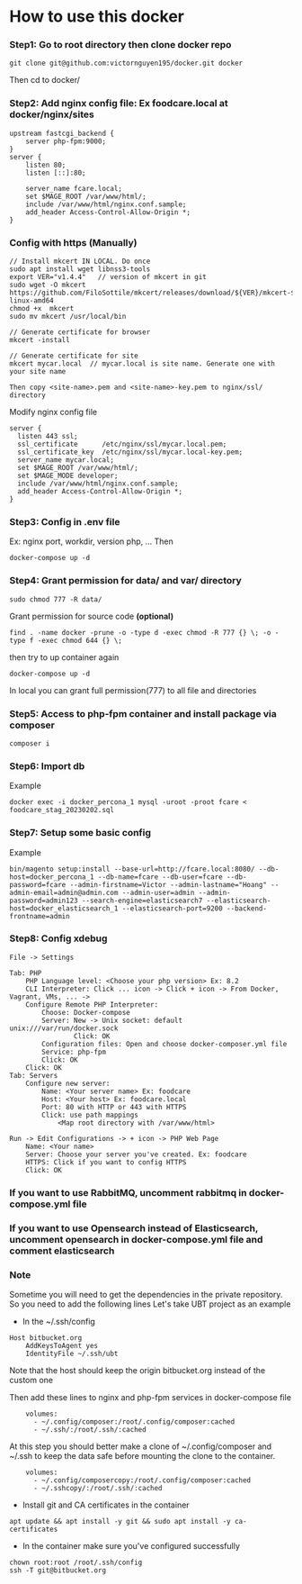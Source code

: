 # How to use this docker

### Step1: Go to root directory then clone docker repo

```
git clone git@github.com:victornguyen195/docker.git docker
```
Then cd to docker/

### Step2: Add nginx config file: Ex foodcare.local at docker/nginx/sites
```
upstream fastcgi_backend {
    server php-fpm:9000;
}
server {
    listen 80;
    listen [::]:80;

    server_name fcare.local;
    set $MAGE_ROOT /var/www/html/;
    include /var/www/html/nginx.conf.sample;
    add_header Access-Control-Allow-Origin *;
}

```

### Config with https (Manually)

```
// Install mkcert IN LOCAL. Do once
sudo apt install wget libnss3-tools
export VER="v1.4.4"   // version of mkcert in git
sudo wget -O mkcert https://github.com/FiloSottile/mkcert/releases/download/${VER}/mkcert-${VER}-linux-amd64
chmod +x  mkcert
sudo mv mkcert /usr/local/bin

// Generate certificate for browser 
mkcert -install

// Generate certificate for site
mkcert mycar.local  // mycar.local is site name. Generate one with your site name

Then copy <site-name>.pem and <site-name>-key.pem to nginx/ssl/ directory

```

Modify nginx config file

```
server {
  listen 443 ssl;
  ssl_certificate      /etc/nginx/ssl/mycar.local.pem;
  ssl_certificate_key  /etc/nginx/ssl/mycar.local-key.pem;
  server_name mycar.local;
  set $MAGE_ROOT /var/www/html/;
  set $MAGE_MODE developer;
  include /var/www/html/nginx.conf.sample;
  add_header Access-Control-Allow-Origin *;
}

```


### Step3: Config in .env file
Ex: nginx port, workdir, version php, ... 
Then 
```
docker-compose up -d
```

### Step4: Grant permission for data/ and var/ directory
```
sudo chmod 777 -R data/
```
Grant permission for source code **(optional)**
```
find . -name docker -prune -o -type d -exec chmod -R 777 {} \; -o -type f -exec chmod 644 {} \;
```

then try to up container again
```
docker-compose up -d
```

In local you can grant full permission(777) to all file and directories

### Step5: Access to php-fpm container and install package via composer
```
composer i
```

### Step6: Import db
Example
```
docker exec -i docker_percona_1 mysql -uroot -proot fcare < foodcare_stag_20230202.sql
```

### Step7: Setup some basic config

Example
```
bin/magento setup:install --base-url=http://fcare.local:8080/ --db-host=docker_percona_1 --db-name=fcare --db-user=fcare --db-password=fcare --admin-firstname=Victor --admin-lastname="Hoang" --admin-email=admin@admin.com --admin-user=admin --admin-password=admin123 --search-engine=elasticsearch7 --elasticsearch-host=docker_elasticsearch_1 --elasticsearch-port=9200 --backend-frontname=admin

```
### Step8: Config xdebug
```
File -> Settings

Tab: PHP
    PHP Language level: <Choose your php version> Ex: 8.2
    CLI Interpreter: Click ... icon -> Click + icon -> From Docker, Vagrant, VMs, ... -> 
    Configure Remote PHP Interpreter: 
        Choose: Docker-compose
        Server: New -> Unix socket: default unix:///var/run/docker.sock
                Click: OK
        Configuration files: Open and choose docker-composer.yml file
        Service: php-fpm
        Click: OK
    Click: OK
Tab: Servers
    Configure new server:
        Name: <Your server name> Ex: foodcare
        Host: <Your host> Ex: foodcare.local
        Port: 80 with HTTP or 443 with HTTPS
        Click: use path mappings
            <Map root directory with /var/www/html>

Run -> Edit Configurations -> + icon -> PHP Web Page
    Name: <Your name>
    Server: Choose your server you've created. Ex: foodcare
    HTTPS: Click if you want to config HTTPS
    Click: OK
```
### If you want to use RabbitMQ, uncomment rabbitmq in docker-compose.yml file
### If you want to use Opensearch instead of Elasticsearch, uncomment opensearch in docker-compose.yml file and comment elasticsearch


### Note
Sometime you will need to get the dependencies in the private repository. So you need to add the following lines
Let's take UBT project as an example
- In the ~/.ssh/config 
```text
Host bitbucket.org
    AddKeysToAgent yes
    IdentityFile ~/.ssh/ubt
```
Note that the host should keep the origin bitbucket.org instead of the custom one

Then add these lines to nginx and php-fpm services in docker-compose file
```text
    volumes:
      - ~/.config/composer:/root/.config/composer:cached
      - ~/.ssh/:/root/.ssh/:cached
```
At this step you should better make a clone of ~/.config/composer and ~/.ssh to keep the data safe before mounting the clone to the container.
```text
    volumes:
      - ~/.config/composercopy:/root/.config/composer:cached
      - ~/.sshcopy/:/root/.ssh/:cached
```
- Install git and CA certificates in the container
```text
apt update && apt install -y git && sudo apt install -y ca-certificates
```
- In the container make sure you've configured successfully
```text
chown root:root /root/.ssh/config   
ssh -T git@bitbucket.org
```
